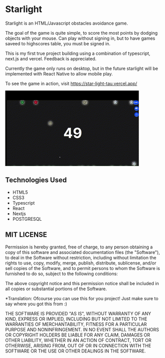 # Starlight

Starlight is an HTML/Javascript obstacles avoidance game. 

The goal of the game is quite simple, to score the most points by dodging objects with your mouse. Can play without signing in, but to have games saveed to highscores table,
you must be signed in.


This is my first true project building using a combination of typescript, next.js and vercel. Feedback is appreciated.

Currently the game only runs on desktop, but in the future starlight will be implemented with React Native to allow mobile play.


To see the game in action, visit https://star-light-tau.vercel.app/


![Starlight](https://github.com/amj777s/StarLight/blob/main/public/gif/starlightSample.gif)


## Technologies Used
* HTML5
*  CSS3
*  Typescript
*  React
*  Nextjs
*  POSTGRESQL

## MIT LICENSE
Permission is hereby granted, free of charge, to any person obtaining a copy of this software and associated documentation files (the "Software"), to deal in the Software without restriction, including without limitation the rights to use, copy, modify, merge, publish, distribute, sublicense, and/or sell copies of the Software, and to permit persons to whom the Software is furnished to do so, subject to the following conditions:

The above copyright notice and this permission notice shall be included in all copies or substantial portions of the Software.

*Translation: Ofcourse you can use this for you project! Just make sure to say where you got this from :)

THE SOFTWARE IS PROVIDED "AS IS", WITHOUT WARRANTY OF ANY KIND, EXPRESS OR IMPLIED, INCLUDING BUT NOT LIMITED TO THE WARRANTIES OF MERCHANTABILITY, FITNESS FOR A PARTICULAR PURPOSE AND NONINFRINGEMENT. IN NO EVENT SHALL THE AUTHORS OR COPYRIGHT HOLDERS BE LIABLE FOR ANY CLAIM, DAMAGES OR OTHER LIABILITY, WHETHER IN AN ACTION OF CONTRACT, TORT OR OTHERWISE, ARISING FROM, OUT OF OR IN CONNECTION WITH THE SOFTWARE OR THE USE OR OTHER DEALINGS IN THE SOFTWARE.


